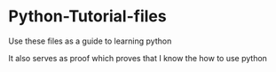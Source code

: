 # Python-Tutorial-files
Use these files as a guide to learning python

It also serves as proof which proves that I know the how to use python

